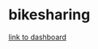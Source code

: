 # bikesharing
[link to dashboard](https://public.tableau.com/app/profile/adam.bachrach/viz/ModuleChallengeSubmissionFormat/Module14ChallengeStory)
